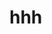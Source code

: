 <div id="text"></div>
 <div id=two">
 <h1>hhh</h1>
 </div>
 
<script>
document.getElementById("text").innerHTML = "Text added by JavaScript code";
</script>
 
